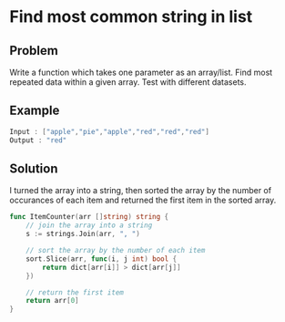 # Find most common string in list

## Problem
Write a function which takes one parameter as an array/list.  Find most repeated data within a given array.  Test with different datasets.

## Example
```go
Input : ["apple","pie","apple","red","red","red"]
Output : "red"
```

## Solution
I turned the array into a string, then sorted the array by the number of occurances of each item and returned the first item in the sorted array.

```go
func ItemCounter(arr []string) string {
	// join the array into a string
	s := strings.Join(arr, ", ")

	// sort the array by the number of each item
	sort.Slice(arr, func(i, j int) bool {
		return dict[arr[i]] > dict[arr[j]]
	})

	// return the first item
	return arr[0]
}
```